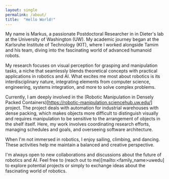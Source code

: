 ```yaml
---
layout: single
permalink: /about/
title:  "Hello World!"
---
```


My name is Markus, a passionate Postdoctoral Researcher in in Dieter's lab at
the University of Washington (UW).  My academic journey began at the Karlsruhe
Institute of Technology (KIT), where I worked alongside Tamim and his team,
diving into the fascinating world of advanced humanoid robots.

My research focuses on visual perception for grasping and manipulation tasks, a
niche that seamlessly blends theoretical concepts with practical applications
in robotics and AI.  What excites me most about robotics is its
interdisciplinary nature, integrating elements from computer science,
engineering, systems integration, and more to solve complex problems.

Currently, I am deeply involved in the (Robotic Manipulation in Densely Packed Containers)[https://robotic-manipulation.sciencehub.uw.edu/] project. 
The project deals with automation for industrial warehouses with dense packing,
which  makes objects more difficult to distinguish visually and requires
manipulation to be sensitive to the arrangement of objects in the shelf itself.
Here, my work involves coordinating research efforts, managing schedules and
goals, and overseeing software architecture. 

When I'm not immersed  in robotics, I enjoy sailing, climbing, and dancing.
These activities help me maintain a balanced and creative perspective.

I'm always open to new collaborations and discussions about the future of
robotics and AI. Feel free to (reach out to me)[mailto:<family_name><at>uw<dot>edu]  to explore potential projects or simply to
exchange ideas about the fascinating world of robotics.
